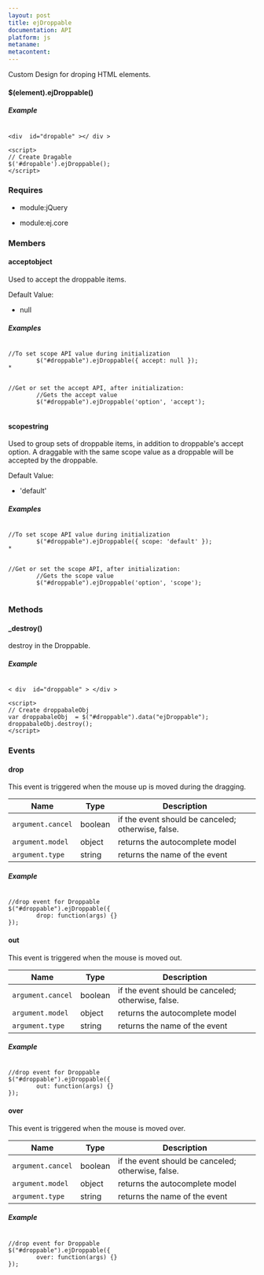 ```yaml
---
layout: post
title: ejDroppable
documentation: API
platform: js
metaname: 
metacontent: 
---
```


Custom Design for droping HTML elements.










#### $(element).ejDroppable<span class="signature">()</span>











##### Example

<pre class="prettyprint">
<code> 
&lt;div  id="dropable" &gt;&lt;/ div &gt; 
 
&lt;script&gt;
// Create Dragable
$('#dropable').ejDroppable();   
&lt;/script&gt;</code>
</pre>






### Requires




* module:jQuery


* module:ej.core




### Members








#### accept<span class="type-signature type object">object</span>








Used to accept the droppable items.




Default Value:






* null








##### Examples

<pre class="prettyprint">
<code> 
//To set scope API value during initialization  
        $("#droppable").ejDroppable({ accept: null });                          * </code>
</pre>
<pre class="prettyprint">
<code> 
//Get or set the accept API, after initialization:
        //Gets the accept value  
        $("#droppable").ejDroppable('option', 'accept');
                    </code>
</pre>






#### scope<span class="type-signature type string">string</span>








Used to group sets of droppable items, in addition to droppable's accept option. A draggable with the same scope value as a droppable will be accepted by the droppable.




Default Value:






* 'default'








##### Examples

<pre class="prettyprint">
<code> 
//To set scope API value during initialization  
        $("#droppable").ejDroppable({ scope: 'default' });                              * </code>
</pre>
<pre class="prettyprint">
<code> 
//Get or set the scope API, after initialization:
        //Gets the scope value  
        $("#droppable").ejDroppable('option', 'scope');
                     </code>
</pre>




### Methods








#### _destroy<span class="signature">()</span>








destroy in the Droppable.





##### Example

<pre class="prettyprint">
<code> 
&lt; div  id="droppable" &gt; &lt;/div &gt; 
 
&lt;script&gt;
// Create droppabaleObj
var droppabaleObj  = $("#droppable").data("ejDroppable");
droppabaleObj.destroy(); 
&lt;/script&gt;</code>
</pre>




### Events








#### drop








This event is triggered when the mouse up is moved during the dragging.

<table class="params">
<thead>
<tr>
<th>Name</th>
<th>Type</th>
<th class="last">Description</th>
</tr>
</thead>
<tbody>
<tr>
<td class="name"><code>argument.cancel</code></td>
<td class="type"><span class="param-type">boolean</span></td>
<td class="description last">if the event should be canceled; otherwise, false.</td>
</tr>
<tr>
<td class="name"><code>argument.model</code></td>
<td class="type"><span class="param-type">object</span></td>
<td class="description last">returns the autocomplete model</td>
</tr>
<tr>
<td class="name"><code>argument.type</code></td>
<td class="type"><span class="param-type">string</span></td>
<td class="description last">returns the name of the event</td>
</tr>
</tbody>
</table>




##### Example

<pre class="prettyprint">
<code> 
//drop event for Droppable
$("#droppable").ejDroppable({ 
        drop: function(args) {}
});      </code>
</pre>






#### out








This event is triggered when the mouse is moved out.

<table class="params">
<thead>
<tr>
<th>Name</th>
<th>Type</th>
<th class="last">Description</th>
</tr>
</thead>
<tbody>
<tr>
<td class="name"><code>argument.cancel</code></td>
<td class="type"><span class="param-type">boolean</span></td>
<td class="description last">if the event should be canceled; otherwise, false.</td>
</tr>
<tr>
<td class="name"><code>argument.model</code></td>
<td class="type"><span class="param-type">object</span></td>
<td class="description last">returns the autocomplete model</td>
</tr>
<tr>
<td class="name"><code>argument.type</code></td>
<td class="type"><span class="param-type">string</span></td>
<td class="description last">returns the name of the event</td>
</tr>
</tbody>
</table>




##### Example

<pre class="prettyprint">
<code> 
//drop event for Droppable
$("#droppable").ejDroppable({ 
        out: function(args) {}
});      </code>
</pre>






#### over








This event is triggered when the mouse is moved over.

<table class="params">
<thead>
<tr>
<th>Name</th>
<th>Type</th>
<th class="last">Description</th>
</tr>
</thead>
<tbody>
<tr>
<td class="name"><code>argument.cancel</code></td>
<td class="type"><span class="param-type">boolean</span></td>
<td class="description last">if the event should be canceled; otherwise, false.</td>
</tr>
<tr>
<td class="name"><code>argument.model</code></td>
<td class="type"><span class="param-type">object</span></td>
<td class="description last">returns the autocomplete model</td>
</tr>
<tr>
<td class="name"><code>argument.type</code></td>
<td class="type"><span class="param-type">string</span></td>
<td class="description last">returns the name of the event</td>
</tr>
</tbody>
</table>




##### Example

<pre class="prettyprint">
<code> 
//drop event for Droppable
$("#droppable").ejDroppable({ 
        over: function(args) {}
});      </code>
</pre>



